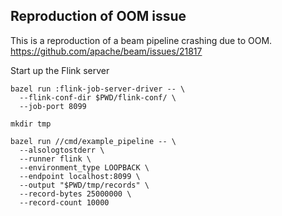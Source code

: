 ## Reproduction of OOM issue

This is a reproduction of a beam pipeline crashing due to OOM.
https://github.com/apache/beam/issues/21817

Start up the Flink server

```shell
bazel run :flink-job-server-driver -- \
  --flink-conf-dir $PWD/flink-conf/ \
  --job-port 8099
```

```shell
mkdir tmp

bazel run //cmd/example_pipeline -- \
  --alsologtostderr \
  --runner flink \
  --environment_type LOOPBACK \
  --endpoint localhost:8099 \
  --output "$PWD/tmp/records" \
  --record-bytes 25000000 \
  --record-count 10000
```
